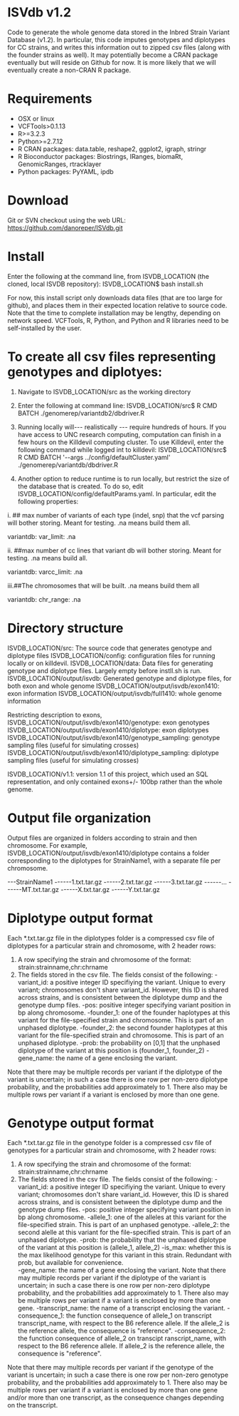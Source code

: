 # ISVdb v1.2
Code to generate the whole genome data stored in the Inbred Strain Variant Database (v1.2). 
In particular, this code imputes genotypes and diplotypes for CC strains, and writes this information out to zipped csv files (along with the founder strains as well). It may potentially become a CRAN package eventually but will reside on Github for now. It is more likely that we will eventually create a non-CRAN R package. 

# Requirements
* OSX or linux
* VCFTools>0.1.13
* R>=3.2.3
* Python>=2.7.12
* R CRAN packages: data.table, reshape2, ggplot2, igraph, stringr
* R Bioconductor packages: Biostrings, IRanges, biomaRt, GenomicRanges, rtracklayer
* Python packages: PyYAML, ipdb

# Download
Git or SVN checkout using the web URL: https://github.com/danoreper/ISVdb.git

# Install
Enter the following at the command line, from ISVDB_LOCATION (the cloned, local ISVDB repository):
ISVDB\_LOCATION\$ bash install.sh 

For now, this install script only downloads data files (that are too large for github), and places them in their expected location relative to source code. Note that the time to complete installation may be lengthy, depending on network speed. VCFTools, R, Python, and Python and R libraries need to be self-installed by the user.

# To create all csv files representing genotypes and diplotyes:
1. Navigate to ISVDB_LOCATION/src as the working directory
2. Enter the following at command line: 
ISVDB\_LOCATION/src\$ R CMD BATCH ./genomerep/variantdb2/dbdriver.R

3. Running locally will--- realistically --- require hundreds of hours. If you have access to UNC research computing, computation can finish in a few hours on the Killdevil computing cluster. To use Killdevil, enter the following command while logged int to killdevil:
ISVDB\_LOCATION/src$ R CMD BATCH '--args ../config/defaultCluster.yaml' ./genomerep/variantdb/dbdriver.R

4. Another option to reduce runtime is to run locally, but restrict the size of the database that is created. To do so, edit ISVDB\_LOCATION/config/defaultParams.yaml. In particular, edit the following properties:

i. \#\# max number of variants of each type (indel, snp) that the vcf parsing will bother storing. Meant for testing. .na means build them all.

variantdb:  var\_limit: .na 
 
ii. \#\#max number of cc lines that variant db will bother storing. Meant for testing. .na means build all.

variantdb: varcc_limit: .na

iii.\#\#The chromosomes that will be built. .na means build them all

variantdb:  chr_range: .na


# Directory structure
ISVDB\_LOCATION/src: The source code that generates genotype and diplotype files
ISVDB\_LOCATION/config: configuration files for running locally or on killdevil.
ISVDB\_LOCATION/data: Data files for generating genotype and diplotype files. Largely empty before instll.sh is run.
ISVDB\_LOCATION/output/isvdb: Generated genotype and diplotype files, for both exon and whole genome
ISVDB\_LOCATION/output/isvdb/exon1410: exon information
ISVDB\_LOCATION/output/isvdb/full1410: whole genome information

Restricting description to exons,
ISVDB\_LOCATION/output/isvdb/exon1410/genotype: exon genotypes
ISVDB\_LOCATION/output/isvdb/exon1410/diplotype: exon diplotypes
ISVDB\_LOCATION/output/isvdb/exon1410/genotype\_sampling: genotype sampling files (useful for simulating crosses)
ISVDB\_LOCATION/output/isvdb/exon1410/diplotype\_sampling: diplotype sampling files (useful for simulating crosses)

ISVDB\_LOCATION/v1.1: version 1.1 of this project, which used an SQL representation, and only contained exons+/- 100bp rather than the whole genome.

# Output file organization
Output files are organized in folders according to strain and then chromosome. For example, 
ISVDB\_LOCATION/output/isvdb/exon1410/diplotype contains a folder corresponding to the diplotypes for StrainName1, with a separate file per chromosome.

---StrainName1
------1.txt.tar.gz
------2.txt.tar.gz
------3.txt.tar.gz
------...
------MT.txt.tar.gz
------X.txt.tar.gz
------Y.txt.tar.gz

# Diplotype output format
Each *.txt.tar.gz file in the diplotypes folder is a compressed csv file of diplotypes for a particular strain and chromosome, with 2 header rows:
1) A row specifying the strain and chromosome of the format: strain:strainname,chr:chrname 
2) The fields stored in the csv file. 
The fields consist of the following:
-variant_id: a positive integer ID specifiying the variant. Unique to every variant; chromosomes don't share variant_id. However, this ID is shared across strains, and is consistent between the diplotype dump and the genotype dump files.
-pos: positive integer specifying variant position in bp along chromosome.
-founder_1: one of the founder haplotypes at this variant for the file-specified strain and chromosome. This is part of an unphased diplotype.
-founder_2: the second founder haplotypes at this variant for the file-specified strain and chromosome. This is part of an unphased diplotype.
-prob: the probability on [0,1] that the unphased diplotype of the variant at this position is (founder_1, founder_2) 
-gene_name: the name of a gene enclosing the variant.


Note that there may be multiple records per variant if the diplotype of the variant is uncertain; in such a case there is one row per non-zero diplotype probability, and the probabilities add approximately to 1. There also may be multiple rows per variant if a variant is enclosed by more than one gene.


# Genotype output format
Each *.txt.tar.gz file in the genotype folder is a compressed csv file of genotypes for a particular strain and chromosome, with 2 header rows:
1) A row specifying the strain and chromosome of the format: strain:strainname,chr:chrname 
2) The fields stored in the csv file. 
The fields consist of the following:
-variant_id: a positive integer ID specifiying the variant. Unique to every variant; chromosomes don't share variant_id. However, this ID is shared across strains, and is consistent between the diplotype dump and the genotype dump files.
-pos: positive integer specifying variant position in bp along chromosome.
-allele_1: one of the alleles at this variant for the file-specified strain. This is part of an unphased genotype.
-allele_2: the second alelle at this variant for the file-specified strain. This is part of an unphased diplotype.
-prob: the probability that the unphased diplotype of the variant at this position is (allele_1, allele_2) 
-is_max: whether this is the max likelihood genotype for this variant in this strain. Redundant with prob, but available for convenience.  
-gene_name: the name of a gene enclosing the variant.
Note that there may multiple records per variant if the diplotype of the variant is uncertain; in such a case there is one row per non-zero diplotype probability, and the probabilities add approximately to 1. There also may be multiple rows per variant if a variant is enclosed by more than one gene.
-transcript_name: the name of a transcript enclosing the variant.
-consequence_1: the function consequence of allele_1 on transcript transcript_name, with respect to the B6 reference allele. If the allele_2 is the reference allele, the consequence is "reference". 
-consequence_2: the function consequence of allele_2 on transcipt ranscript_name, with respect to the B6 reference allele. If allele_2 is the reference allele, the consequence is "reference". 

Note that there may multiple records per variant if the genotype of the variant is uncertain; in such a case there is one row per non-zero genotype probability, and the probabilities add approximately to 1. There also may be multiple rows per variant if a variant is enclosed by more than one gene and/or more than one transcript, as the consequence changes depending on the transcript.

